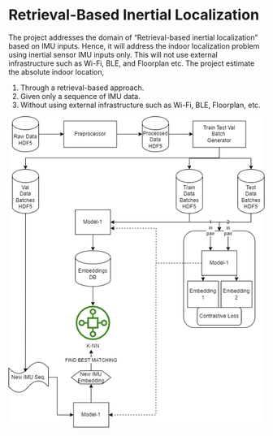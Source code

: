 # Retrieval-Based Inertial Localization

The project addresses the domain of “Retrieval-based inertial localization” based on IMU inputs. 
Hence, it will address the indoor localization problem using inertial sensor IMU inputs only. 
This will not use external infrastructure such as Wi-Fi, BLE, and Floorplan etc. The project 
estimate the absolute indoor location,
1. Through a retrieval-based approach.
2. Given only a sequence of IMU data.
3. Without using external infrastructure such as Wi-Fi, BLE, Floorplan, etc.

![alt text](https://github.com/FYPUoM18/fyp-retrival-based-localization/blob/develop/documents/archi_1/sample_architecture_1.drawio.png)
